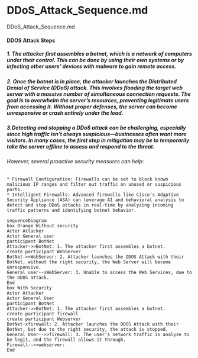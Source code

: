 # DDoS_Attack_Sequence.md
DDoS_Attack_Sequence.md

#### DDOS Attack Steps
#####	1. The attacker first assembles a botnet, which is a network of computers under their control. This can be done by using their own systems or by infecting other users’ devices with malware to gain remote access. 
#####	2. Once the botnet is in place, the attacker launches the Distributed Denial of Service (DDoS) attack. This involves flooding the target web server with a massive number of simultaneous connection requests. The goal is to overwhelm the server’s resources, preventing legitimate users from accessing it. Without proper defenses, the server can become unresponsive or crash entirely under the load.
#####	3.Detecting and stopping a DDoS attack can be challenging, especially since high traffic isn’t always suspicious—businesses often want more visitors. In many cases, the first step in mitigation may be to temporarily take the server offline to assess and respond to the threat.
######	However, several proactive security measures can help:
	* Firewall Configuration: Firewalls can be set to block known malicious IP ranges and filter out traffic on unused or suspicious ports.
	* Intelligent Firewalls: Advanced firewalls like Cisco’s Adaptive Security Appliance (ASA) can leverage AI and behavioral analysis to detect and stop DDoS attacks in real-time by analyzing incoming traffic patterns and identifying botnet behavior.



```mermaid
sequenceDiagram
box Orange Without security
Actor Attacker
Actor General user
participant BotNet
Attacker->>BotNet: 1. The attacker first assembles a botnet.
create participant WebServer
BotNet->>WebServer: 2. Attacker launches the DDOS Attack with their BotNet, without the right security, the Web Server will become unresponsive.
General user--xWebServer: 3. Unable to access the Web Services, due to the DDOS attack.
End
box With Security
Actor Attacker
Actor General User
participant BotNet 
Attacker->>BotNet: 1. The attacker first assembles a botnet.
create participant firewall
create participant Webserver
BotNet-xfirewall: 2. Attacker launches the DDOS Attack with their BotNet, but due to the right security, the attack is stopped. 
General User-->>firewall: 3. The user's network traffic is analyze to be legit, and the firewall allows it through.
Firewall-->>webserver:
End 
```

